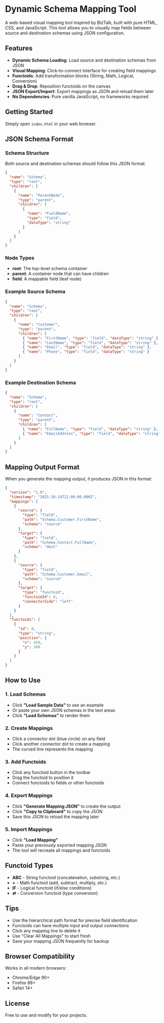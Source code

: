 # Dynamic Schema Mapping Tool

A web-based visual mapping tool inspired by BizTalk, built with pure HTML, CSS, and JavaScript. This tool allows you to visually map fields between source and destination schemas using JSON configuration.

## Features

- **Dynamic Schema Loading**: Load source and destination schemas from JSON
- **Visual Mapping**: Click-to-connect interface for creating field mappings
- **Functoids**: Add transformation blocks (String, Math, Logical, Conversion)
- **Drag & Drop**: Reposition functoids on the canvas
- **JSON Export/Import**: Export mappings as JSON and reload them later
- **No Dependencies**: Pure vanilla JavaScript, no frameworks required

## Getting Started

Simply open `index.html` in your web browser.

## JSON Schema Format

### Schema Structure

Both source and destination schemas should follow this JSON format:

```json
{
  "name": "Schema",
  "type": "root",
  "children": [
    {
      "name": "ParentNode",
      "type": "parent",
      "children": [
        {
          "name": "FieldName",
          "type": "field",
          "dataType": "string"
        }
      ]
    }
  ]
}
```

### Node Types

- **root**: The top-level schema container
- **parent**: A container node that can have children
- **field**: A mappable field (leaf node)

### Example Source Schema

```json
{
  "name": "Schema",
  "type": "root",
  "children": [
    {
      "name": "Customer",
      "type": "parent",
      "children": [
        { "name": "FirstName", "type": "field", "dataType": "string" },
        { "name": "LastName", "type": "field", "dataType": "string" },
        { "name": "Email", "type": "field", "dataType": "string" },
        { "name": "Phone", "type": "field", "dataType": "string" }
      ]
    }
  ]
}
```

### Example Destination Schema

```json
{
  "name": "Schema",
  "type": "root",
  "children": [
    {
      "name": "Contact",
      "type": "parent",
      "children": [
        { "name": "FullName", "type": "field", "dataType": "string" },
        { "name": "EmailAddress", "type": "field", "dataType": "string" }
      ]
    }
  ]
}
```

## Mapping Output Format

When you generate the mapping output, it produces JSON in this format:

```json
{
  "version": "1.0",
  "timestamp": "2025-10-14T12:00:00.000Z",
  "mappings": [
    {
      "source": {
        "type": "field",
        "path": "Schema.Customer.FirstName",
        "schema": "source"
      },
      "target": {
        "type": "field",
        "path": "Schema.Contact.FullName",
        "schema": "dest"
      }
    },
    {
      "source": {
        "type": "field",
        "path": "Schema.Customer.Email",
        "schema": "source"
      },
      "target": {
        "type": "functoid",
        "functoidId": 0,
        "connectorSide": "left"
      }
    }
  ],
  "functoids": [
    {
      "id": 0,
      "type": "string",
      "position": {
        "x": 450,
        "y": 300
      }
    }
  ]
}
```

## How to Use

### 1. Load Schemas

- Click **"Load Sample Data"** to see an example
- Or paste your own JSON schemas in the text areas
- Click **"Load Schemas"** to render them

### 2. Create Mappings

- Click a connector dot (blue circle) on any field
- Click another connector dot to create a mapping
- The curved line represents the mapping

### 3. Add Functoids

- Click any functoid button in the toolbar
- Drag the functoid to position it
- Connect functoids to fields or other functoids

### 4. Export Mappings

- Click **"Generate Mapping JSON"** to create the output
- Click **"Copy to Clipboard"** to copy the JSON
- Save this JSON to reload the mapping later

### 5. Import Mappings

- Click **"Load Mapping"** 
- Paste your previously exported mapping JSON
- The tool will recreate all mappings and functoids

## Functoid Types

- **ABC** - String functoid (concatenation, substring, etc.)
- **+** - Math functoid (add, subtract, multiply, etc.)
- **IF** - Logical functoid (if/else conditions)
- **⇄** - Conversion functoid (type conversion)

## Tips

- Use the hierarchical path format for precise field identification
- Functoids can have multiple input and output connections
- Click any mapping line to delete it
- Use "Clear All Mappings" to start fresh
- Save your mapping JSON frequently for backup

## Browser Compatibility

Works in all modern browsers:
- Chrome/Edge 90+
- Firefox 88+
- Safari 14+

## License

Free to use and modify for your projects.

